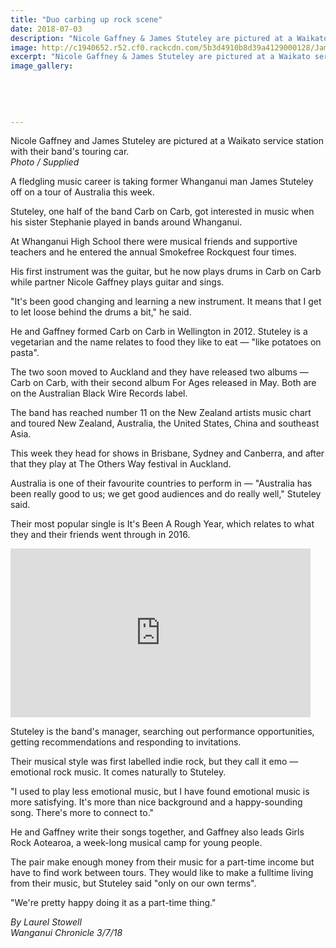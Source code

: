 ```yaml
---
title: "Duo carbing up rock scene"
date: 2018-07-03
description: "Nicole Gaffney & James Stuteley are pictured at a Waikato service station with their band's touring car..."
image: http://c1940652.r52.cf0.rackcdn.com/5b3d4910b8d39a4129000128/James-Stutely-chron-3-july-350.gif
excerpt: "Nicole Gaffney & James Stuteley are pictured at a Waikato service station with their band's touring car."
image_gallery:
    
    
    
    
    
---
```


<p><span>Nicole Gaffney and James Stuteley are pictured at a Waikato service station with their band's touring car.&nbsp;<br /><em>Photo / Supplied</em></span></p>
<p class="element element-paragraph">A fledgling music career is taking former Whanganui man James Stuteley off on a tour of Australia this week.</p>
<p class="element element-paragraph">Stuteley, one half of the band Carb on Carb, got interested in music when his sister Stephanie played in bands around Whanganui.</p>
<p class="element element-paragraph"><span>At Whanganui High School there were musical friends and supportive teachers and he entered the annual Smokefree Rockquest four times.</span></p>
<p class="element element-paragraph">His first instrument was the guitar, but he now plays drums in Carb on Carb while partner Nicole Gaffney plays guitar and sings.</p>
<p class="element element-paragraph">"It's been good changing and learning a new instrument. It means that I get to let loose behind the drums a bit," he said.</p>
<p class="element element-paragraph">He and Gaffney formed Carb on Carb in Wellington in 2012. Stuteley is a vegetarian and the name relates to food they like to eat &mdash; "like potatoes on pasta".</p>
<p class="element element-paragraph">The two soon moved to Auckland and they have released two albums &mdash; Carb on Carb, with their second album For Ages released in May. Both are on the Australian Black Wire Records label.</p>
<p class="element element-paragraph">The band has reached number 11 on the New Zealand artists music chart and toured New Zealand, Australia, the United States, China and southeast Asia.</p>
<p class="element element-paragraph">This week they head for shows in Brisbane, Sydney and Canberra, and after that they play at The Others Way festival in Auckland.</p>
<p class="element element-paragraph">Australia is one of their favourite countries to perform in &mdash; "Australia has been really good to us; we get good audiences and do really well," Stuteley said.</p>
<p class="element element-paragraph">Their most popular single is It's Been A Rough Year, which relates to what they and their friends went through in 2016.</p>
<div class=" col-print-12">
<div class="element element-oembed"><iframe src="https://www.youtube.com/embed/5nEs198_gVQ?feature=oembed" frameborder="0" width="480" height="270"></iframe></div>
</div>
<p class="element element-paragraph">Stuteley is the band's manager, searching out performance opportunities, getting recommendations and responding to invitations.</p>
<p class="element element-paragraph">Their musical style was first labelled indie rock, but they call it emo &mdash; emotional rock music. It comes naturally to Stuteley.</p>
<p class="element element-paragraph">"I used to play less emotional music, but I have found emotional music is more satisfying. It's more than nice background and a happy-sounding song. There's more to connect to."</p>
<p class="element element-paragraph">He and Gaffney write their songs together, and Gaffney also leads Girls Rock Aotearoa, a week-long musical camp for young people.</p>
<p class="element element-paragraph">The pair make enough money from their music for a part-time income but have to find work between tours. They would like to make a fulltime living from their music, but Stuteley said "only on our own terms".</p>
<p class="element element-paragraph">"We're pretty happy doing it as a part-time thing."</p>
<p><span><em>By Laurel Stowell<br />Wanganui Chronicle 3/7/18</em></span></p>

